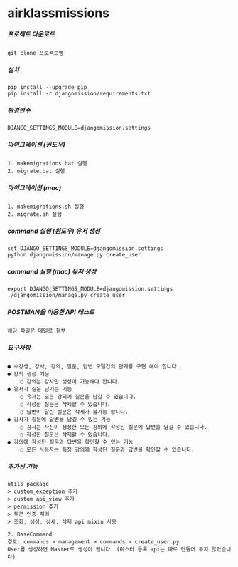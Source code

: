 # airklassmissions

##### 프로젝트 다운로드
    git clone 프로젝트명
    
##### 설치
    pip install --upgrade pip
    pip install -r djangomission/requirements.txt
    
##### 환경변수
    DJANGO_SETTINGS_MODULE=djangomission.settings

##### 마이그레이션 (윈도우)
    1. makemigrations.bat 실행
    2. migrate.bat 실행

##### 마이그레이션 (mac)
    1. makemigrations.sh 실행
    2. migrate.sh 실행

##### command 실행 (윈도우) 유저 생성
    set DJANGO_SETTINGS_MODULE=djangomission.settings
    python djangomission/manage.py create_user

##### command 실행 (mac) 유저 생성
    export DJANGO_SETTINGS_MODULE=djangomission.settings
    ./djangomission/manage.py create_user    
    
##### POSTMAN을 이용한 API 테스트
    해당 파일은 메일로 첨부
    
##### 요구사항
    ● 수강생, 강사, 강의, 질문, 답변 모델간의 관계를 구현 해야 합니다.
    ● 강의 생성 기능
        ○ 강의는 강사만 생성이 가능해야 합니다.
    ● 유저가 질문 남기는 기능
        ○ 유저는 모든 강의에 질문을 남길 수 있습니다.
        ○ 작성한 질문은 삭제할 수 있습니다.
        ○ 답변이 달린 질문은 삭제가 불가능 합니다.
    ● 강사가 질문에 답변을 남길 수 있는 기능
        ○ 강사는 자신이 생성한 모든 강의에 작성된 질문에 답변을 남길 수 있습니다.
        ○ 작성한 질문은 삭제할 수 있습니다.
    ● 강의에 작성된 질문과 답변을 확인할 수 있는 기능
        ○ 모든 사용자는 특정 강의에 작성된 질문과 답변을 확인할 수 있습니다.

##### 추가된 기능
    utils package
    > custom_exception 추가
    > custom api_view 추가
    > permission 추가
    > 토큰 인증 처리
    > 조회, 생성, 상세, 삭제 api mixin 사용
    
    2. BaseCommand
    경로: commands > management > commands > create_user.py
    User를 생성하면 Master도 생성이 됩니다. (마스터 등록 api는 따로 만들어 두지 않았습니다)
    
    
    
    